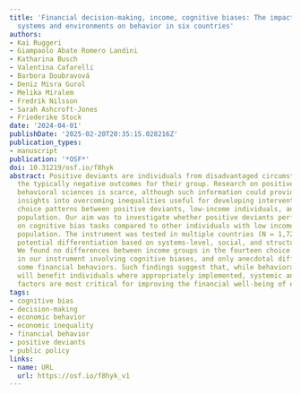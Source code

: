 ```yaml
---
title: 'Financial decision-making, income, cognitive biases: The impact of economic
  systems and environments on behavior in six countries'
authors:
- Kai Ruggeri
- Giampaolo Abate Romero Landini
- Katharina Busch
- Valentina Cafarelli
- Barbora Doubravová
- Deniz Misra Gurol
- Melika Miralem
- Fredrik Nilsson
- Sarah Ashcroft-Jones
- Friederike Stock
date: '2024-04-01'
publishDate: '2025-02-20T20:35:15.028216Z'
publication_types:
- manuscript
publication: '*OSF*'
doi: 10.31219/osf.io/f8hyk
abstract: Positive deviants are individuals from disadvantaged circumstances who outperform
  the typically negative outcomes for their group. Research on positive deviance in
  behavioral sciences is scarce, although such information could provide valuable
  insights into overcoming inequalities useful for developing interventions. We tested
  choice patterns between positive deviants, low-income individuals, and the general
  population. Our aim was to investigate whether positive deviants perform differently
  on cognitive bias tasks compared to other individuals with low incomes or the general
  population. The instrument was tested in multiple countries (N = 1,722) to determine
  potential differentiation based on systems-level, social, and structural factors.
  We found no differences between income groups in the fourteen choice patterns assessed
  in our instrument involving cognitive biases, and only anecdotal differences in
  some financial behaviors. Such findings suggest that, while behavioral interventions
  will benefit individuals where appropriately implemented, systemic and structural
  factors are most critical for improving the financial well-being of entire populations.
tags:
- cognitive bias
- decision-making
- economic behavior
- economic inequality
- financial behavior
- positive deviants
- public policy
links:
- name: URL
  url: https://osf.io/f8hyk_v1
---
```

